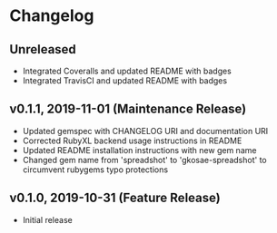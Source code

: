 # Changelog

## Unreleased
- Integrated Coveralls and updated README with badges
- Integrated TravisCI and updated README with badges

## v0.1.1, 2019-11-01 (Maintenance Release)
- Updated gemspec with CHANGELOG URI and documentation URI
- Corrected RubyXL backend usage instructions in README
- Updated README installation instructions with new gem name
- Changed gem name from 'spreadshot' to 'gkosae-spreadshot' to circumvent rubygems typo protections

## v0.1.0, 2019-10-31 (Feature Release)
- Initial release